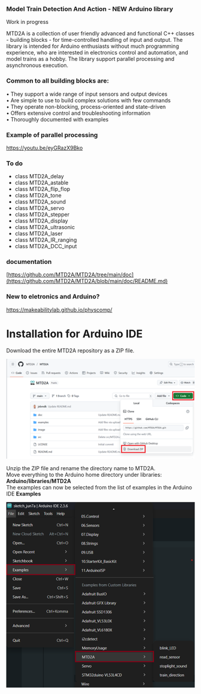 ### Model Train Detection And Action - NEW Arduino library

Work in progress

MTD2A is a collection of user friendly advanced and functional C++ classes - building blocks - for time-controlled handling of input and output. The library is intended for Arduino enthusiasts without much programming experience, who are interested in electronics control and automation, and model trains as a hobby. The library support parallel processing and asynchronous execution.

### Common to all building blocks are:
• They support a wide range of input sensors and output devices <br/>
• Are simple to use to build complex solutions with few commands <br/>
• They operate non-blocking, process-oriented and state-driven <br/>
• Offers extensive control and troubleshooting information <br/>
• Thoroughly documented with examples <br>

### Example of parallel processing
https://youtu.be/eyGRazX9Bko

### To do
* class MTD2A_delay
* class MTD2A_astable
* class MTD2A_flip_flop
* class MTD2A_tone
* class MTD2A_sound
* class MTD2A_servo
* class MTD2A_stepper
* class MTD2A_display
* class MTD2A_ultrasonic
* class MTD2A_laser
* class MTD2A_IR_ranging
* class MTD2A_DCC_input

### documentation 
[https://github.com/MTD2A/MTD2A/tree/main/doc](https://github.com/MTD2A/MTD2A/blob/main/doc/README.md)

### New to eletronics and Arduino?
https://makeabilitylab.github.io/physcomp/

# Installation for Arduino IDE
Download the entire MTD2A repository as a ZIP file.

![](/image/MTD2A-download.png)

Unzip the ZIP file and rename the directory name to MTD2A. <br/>
Move everything to the Arduino home directory under libraries: **Arduino/libraries/MTD2A** <br/>
The examples can now be selected from the list of examples in the Arduino IDE **Examples** <br/>

![](/image/Arduino-examples.png)
